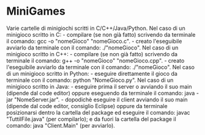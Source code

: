 # MiniGames

Varie cartelle di minigiochi scritti in C/C++/Java/Python.
Nel caso di un minigioco scritto in C:
    - compilare (se non già fatto) scrivendo da terminale il comando: gcc -o "nomeGioco" "nomeGioco.c".
    - creato l'eseguibile avviarlo da terminale con il comando: ./"nomeGioco".
Nel caso di un minigioco scritto in C++:
    - compilare (se non già fatto) scrivendo da terminale il comando: g++ -o "nomeGioco" "nomeGioco.cpp".
    - creato l'eseguibile avviarlo da terminale con il comando: ./"nomeGioco".
Nel caso di un minigioco scritto in Python:
    - eseguire direttamente il gioco da terminale con il comando: python "NomeGioco.py".
Nel caso di un minigioco scritto in Java:
    - eseguire prima il server o avviando il suo main (dipende dal code editor) oppure eseguendo da terminale il comando: java -jar "NomeServer.jar".
    - dopodichè eseguire il client avviando il suo main (dipende dal code editor, consiglio Eclipse) oppure da terminale posizionarsi dentro la cartella del package ed eseguire  il comando: javac "TuttiIFile.java" (per compilarlo); e da fuori la cartella del package il comando: java "Client.Main" (per avviarlo).

